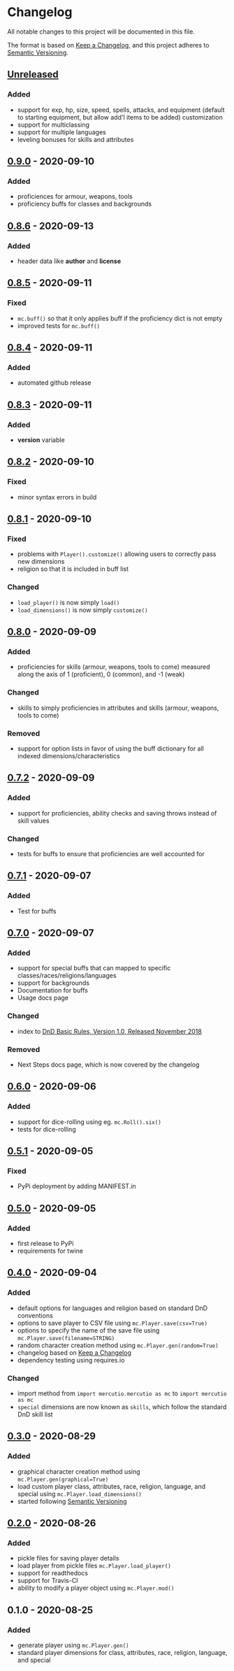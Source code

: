 # Changelog
All notable changes to this project will be documented in this file.

The format is based on [Keep a Changelog](https://keepachangelog.com/en/1.0.0/),
and this project adheres to [Semantic Versioning](https://semver.org/spec/v2.0.0.html).

## [Unreleased]
### Added
- support for exp, hp, size, speed, spells, attacks, and equipment (default to starting equipment, but allow add'l items to be added) customization
- support for multiclassing 
- support for multiple languages
- leveling bonuses for skills and attributes

## [0.9.0] - 2020-09-10
### Added
- proficiences for armour, weapons, tools
- proficiency buffs for classes and backgrounds 

## [0.8.6] - 2020-09-13
### Added
- header data like __author__ and __license__

## [0.8.5] - 2020-09-11
### Fixed
- ```mc.buff()``` so that it only applies buff if the proficiency dict is not empty
- improved tests for ```mc.buff()```

## [0.8.4] - 2020-09-11
### Added
- automated github release 

## [0.8.3] - 2020-09-11
### Added
- __version__ variable 


## [0.8.2] - 2020-09-10
### Fixed
- minor syntax errors in build 

## [0.8.1] - 2020-09-10
### Fixed
- problems with ```Player().customize()``` allowing users to correctly pass new dimensions
- religion so that it is included in buff list
### Changed
- ```load_player()``` is now simply ```load()``` 
- ```load_dimensions()``` is now simply ```customize()```

## [0.8.0] - 2020-09-09
### Added
- proficiencies for skills (armour, weapons, tools to come) measured along the axis of 1 (proficient), 0 (common), and -1 (weak)

### Changed
- skills to simply proficiencies in attributes and skills (armour, weapons, tools to come)

### Removed
- support for option lists in favor of using the buff dictionary for all indexed dimensions/characteristics


## [0.7.2] - 2020-09-09
### Added
- support for proficiencies, ability checks and saving throws instead of skill values

### Changed
- tests for buffs to ensure that proficiencies are well accounted for

## [0.7.1] - 2020-09-07
### Added
- Test for buffs


## [0.7.0] - 2020-09-07
### Added
- support for special buffs that can mapped to specific classes/races/religions/languages
- support for backgrounds
- Documentation for buffs
- Usage docs page

### Changed
- index to [DnD Basic Rules, Version 1.0, Released November 2018](https://media.wizards.com/2018/dnd/downloads/DnD_BasicRules_2018.pdf)


### Removed
- Next Steps docs page, which is now covered by the changelog


## [0.6.0] - 2020-09-06
### Added
- support for dice-rolling using eg. ```mc.Roll().six()```
- tests for dice-rolling


## [0.5.1] - 2020-09-05
### Fixed
- PyPi deployment by adding MANIFEST.in


## [0.5.0] - 2020-09-05
### Added
- first release to PyPi
- requirements for twine


## [0.4.0] - 2020-09-04
### Added
- default options for languages and religion based on standard DnD conventions
- options to save player to CSV file using ```mc.Player.save(csv=True)```
- options to specify the name of the save file using ```mc.Player.save(filename=STRING)```
- random character creation method using ```mc.Player.gen(random=True)```
- changelog based on [Keep a Changelog](https://keepachangelog.com/en/1.0.0/)
- dependency testing using requires.io

### Changed
- import method from ```import mercutio.mercutio as mc``` to ```import mercutio as mc```
- ```special``` dimensions are now known as ```skills```, which follow the standard DnD skill list


## [0.3.0] - 2020-08-29
### Added
- graphical character creation method using ```mc.Player.gen(graphical=True)```
- load custom player class, attributes, race, religion, language, and special using ```mc.Player.load_dimensions()```
- started following [Semantic Versioning](https://semver.org/spec/v2.0.0.html)


## [0.2.0] - 2020-08-26
### Added
- pickle files for saving player details
- load player from pickle files ```mc.Player.load_player()```
- support for readthedocs
- support for Travis-CI
- ability to modify a player object using ```mc.Player.mod()```

## 0.1.0 - 2020-08-25
### Added
- generate player using ```mc.Player.gen()```
- standard player dimensions for class, attributes, race, religion, language, and special


[Unreleased]: https://github.com/signebedi/mercutio/compare/0.9.0...HEAD
[0.9.0]: https://github.com/signebedi/mercutio/compare/0.8.6...0.9.0
[0.8.6]: https://github.com/signebedi/mercutio/compare/0.8.5...0.8.6
[0.8.5]: https://github.com/signebedi/mercutio/compare/0.8.4...0.8.5
[0.8.4]: https://github.com/signebedi/mercutio/compare/0.8.3...0.8.4
[0.8.3]: https://github.com/signebedi/mercutio/compare/0.8.2...0.8.3
[0.8.2]: https://github.com/signebedi/mercutio/compare/0.8.1...0.8.2
[0.8.1]: https://github.com/signebedi/mercutio/compare/0.8.0...0.8.1
[0.8.0]: https://github.com/signebedi/mercutio/compare/0.7.2...0.8.0
[0.7.2]: https://github.com/signebedi/mercutio/compare/0.7.1...0.7.2
[0.7.1]: https://github.com/signebedi/mercutio/compare/0.7.0...0.7.1
[0.7.0]: https://github.com/signebedi/mercutio/compare/0.6.0...0.7.0
[0.6.0]: https://github.com/signebedi/mercutio/compare/0.5.1...0.6.0
[0.5.1]: https://github.com/signebedi/mercutio/compare/0.5.0...0.5.1
[0.5.0]: https://github.com/signebedi/mercutio/compare/0.4.0...0.5.0
[0.4.0]: https://github.com/signebedi/mercutio/compare/0.3.0...0.4.0
[0.3.0]: https://github.com/signebedi/mercutio/compare/v.0.2-beta...0.3.0
[0.2.0]: https://github.com/signebedi/mercutio/releases/tag/v.0.2-beta
